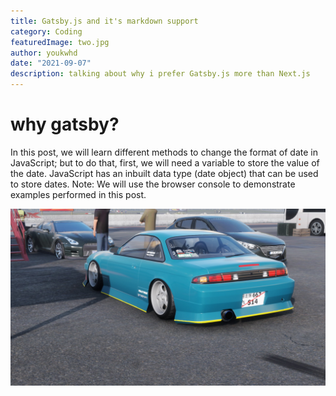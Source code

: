 ```yaml
---
title: Gatsby.js and it's markdown support
category: Coding
featuredImage: two.jpg
author: youkwhd
date: "2021-09-07"
description: talking about why i prefer Gatsby.js more than Next.js
---
```


# why gatsby?

In this post, we will learn different methods to change the format of date in JavaScript; but to do that, first, we will need a variable to store the value of the date. JavaScript has an inbuilt data type (date object) that can be used to store dates. Note: We will use the browser console to demonstrate examples performed in this post.

![image-plug](./two.jpg)